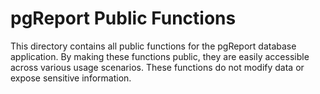 # pgReport Public Functions

This directory contains all public functions for the pgReport database application. By making these functions public, they are easily accessible across various usage scenarios. These functions do not modify data or expose sensitive information.